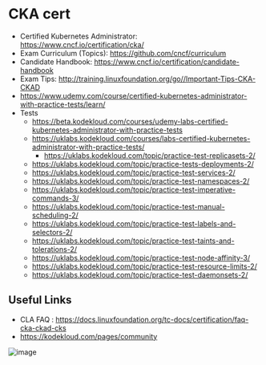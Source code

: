 # CKA cert
- Certified Kubernetes Administrator: https://www.cncf.io/certification/cka/
- Exam Curriculum (Topics): https://github.com/cncf/curriculum
- Candidate Handbook: https://www.cncf.io/certification/candidate-handbook
- Exam Tips: http://training.linuxfoundation.org/go//Important-Tips-CKA-CKAD
- https://www.udemy.com/course/certified-kubernetes-administrator-with-practice-tests/learn/
- Tests
  - https://beta.kodekloud.com/courses/udemy-labs-certified-kubernetes-administrator-with-practice-tests
  - https://uklabs.kodekloud.com/courses/labs-certified-kubernetes-administrator-with-practice-tests/
    - https://uklabs.kodekloud.com/topic/practice-test-replicasets-2/
  - https://uklabs.kodekloud.com/topic/practice-tests-deployments-2/
  - https://uklabs.kodekloud.com/topic/practice-test-services-2/
  - https://uklabs.kodekloud.com/topic/practice-test-namespaces-2/
  - https://uklabs.kodekloud.com/topic/practice-test-imperative-commands-3/
  - https://uklabs.kodekloud.com/topic/practice-test-manual-scheduling-2/
  - https://uklabs.kodekloud.com/topic/practice-test-labels-and-selectors-2/
  - https://uklabs.kodekloud.com/topic/practice-test-taints-and-tolerations-2/
  - https://uklabs.kodekloud.com/topic/practice-test-node-affinity-3/
  - https://uklabs.kodekloud.com/topic/practice-test-resource-limits-2/
  - https://uklabs.kodekloud.com/topic/practice-test-daemonsets-2/

## Useful Links
- CLA FAQ : https://docs.linuxfoundation.org/tc-docs/certification/faq-cka-ckad-cks
- https://kodekloud.com/pages/community

![image](https://github.com/trohit/ik/assets/466385/880a52f5-d8cc-4e09-862a-5fd4538c6d5a)
